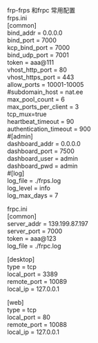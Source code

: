 frp-frps 和frpc 常用配置  
frps.ini  
[common]  
bind_addr = 0.0.0.0  
bind_port = 7000  
kcp_bind_port = 7000  
bind_udp_port = 7001  
token = aaa\@111  
vhost_http_port = 80  
vhost_https_port = 443  
allow_ports = 10001-10005  
\#subdomain_host = nat.ee  
max_pool_count = 6  
max_ports_per_client = 3  
tcp_mux=true  
heartbeat_timeout = 90  
authentication_timeout = 900  
\#[admin]  
dashboard_addr = 0.0.0.0  
dashboard_port = 7500  
dashboard_user = admin  
dashboard_pwd = admin  
\#[log]  
log_file = ./frps.log  
log_level = info  
log_max_days = 7  
  
  
frpc.ini  
[common]  
server_addr = 139.199.87.197  
server_port = 7000  
token = aaa\@123  
log_file = ./frpc.log  
  
[desktop]  
type = tcp  
local_port = 3389  
remote_port = 10089  
local_ip = 127.0.0.1  
  
[web]  
type = tcp  
local_port = 80  
remote_port = 10088  
local_ip = 127.0.0.1
